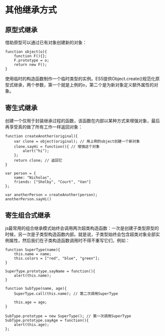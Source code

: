 # 其他继承方式
## 原型式继承
借助原型可以通过已有对象创建新的对象：
```
function object(o){
    function F(){};
    F.prototype = o;
    return new F();
}
```
使用临时的构造函数制作一个临时类型的实例。ES5提供Object.create()规范化原型式继承，两个参数，第一个就是上例的o，第二个是为新对象定义额外属性的对象。
## 寄生式继承
创建一个仅用于封装继承过程的函数，该函数在内部以某种方式来增强对象，最后再享受真的做了所有工作一样返回对象：
```
function createAnother(original){
    var clone = object(original); // 用上例的object创建一个新对象
    clone.sayHi = function(){ // 增强这个对象
        alert("hi");
    };
    return clone; // 返回它
}

var person = {
    name: "Nicholas",
    friends: ["Shelby", "Court", "Van"]
};

var anotherPerson = createAnother(person);
anotherPerson.sayHi()
```
## 寄生组合式继承
js最常用的组合继承模式始终会调用两次超类构造函数：一次是创建子类型原型的时候，另一次是子类型构造函数内部。就是说，子类型始终会包含超类对象全部实例属性，然后我们在子类构造函数调用时不得不重写它们，例如：
```
function SuperType(name){
    this.name = name;
    this.colors = ["red", "blue", "green"];
}

SuperType.prototype.sayName = function(){
    alert(this.name);
}

function SubType(name, age){
    SuperType.call(this.name); // 第二次调用SuperType

    this.age = age;
}

SubType.prototype = new SuperType(); // 第一次调用SuperType
SubType.prototype.sayAge = function(){
    alert(this.age);
};

```